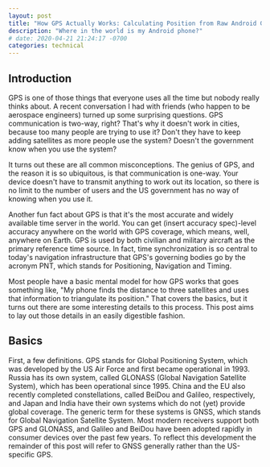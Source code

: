 ```yaml
---
layout: post
title: "How GPS Actually Works: Calculating Position from Raw Android GNSS Measurements"
description: "Where in the world is my Android phone?"
# date: 2020-04-21 21:24:17 -0700
categories: technical 
---
```


## Introduction

GPS is one of those things that everyone uses all the time but nobody really thinks about. A recent conversation I had with friends (who happen to be aerospace engineers) turned up some surprising questions. GPS communication is two-way, right? That's why it doesn't work in cities, because too many people are trying to use it? Don't they have to keep adding satellites as more people use the system? Doesn't the government know when you use the system?

It turns out these are all common misconceptions. The genius of GPS, and the reason it is so ubiquitous, is that communication is one-way. Your device doesn't have to transmit anything to work out its location, so there is no limit to the number of users and the US government has no way of knowing when you use it.

Another fun fact about GPS is that it's the most accurate and widely available time server in the world. You can get (insert accuracy spec)-level accuracy anywhere on the world with GPS coverage, which means, well, anywhere on Earth. GPS is used by both civilian and military aircraft as the primary reference time source. In fact, time synchronization is so central to today's navigation infrastructure that GPS's governing bodies go by the acronym PNT, which stands for Positioning, Navigation and Timing.

Most people have a basic mental model for how GPS works that goes something like, "My phone finds the distance to three satellites and uses that information to triangulate its position." That covers the basics, but it turns out there are some interesting details to this process. This post aims to lay out those details in an easily digestible fashion.

## Basics

First, a few definitions. GPS stands for Global Positioning System, which was developed by the US Air Force and first became operational in 1993. Russia has its own system, called GLONASS (Global Navigation Satellite System), which has been operational since 1995. China and the EU also recently completed constellations, called BeiDou and Galileo, respectively, and Japan and India have their own systems which do not (yet) provide global coverage. The generic term for these systems is GNSS, which stands for Global Navigation Satellite System. Most modern receivers support both GPS and GLONASS, and Galileo and BeiDou have been adopted rapidly in consumer devices over the past few years. To reflect this development the remainder of this post will refer to GNSS generally rather than the US-specific GPS.

